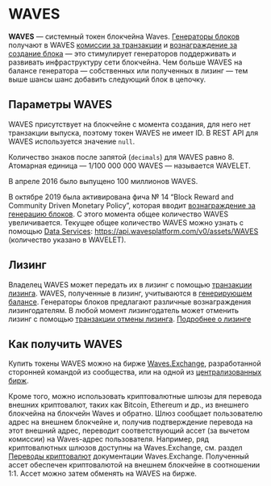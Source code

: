 # WAVES

**WAVES** — системный токен блокчейна Waves. [Генераторы блоков](/ru/blockchain/node/mining-node) получают в WAVES [комиссии за транзакции](/ru/blockchain/transaction/transaction-fee) и [вознаграждение за создание блока](/ru/blockchain/mining/mining-reward) — это стимулирует генераторов поддерживать и развивать инфраструктуру сети блокчейна. Чем больше WAVES на балансе генератора — собственных или полученных в лизинг — тем выше шансы шанс добавить следующий блок в цепочку.

## Параметры WAVES

WAVES присутствует на блокчейне с момента создания, для него нет транзакции выпуска, поэтому токен WAVES не имеет ID. В REST API для WAVES используется значение `null`.

Количество знаков после запятой (`decimals`) для WAVES равно 8. Атомарная единица — 1/100 000 000 WAVES — называется WAVELET.

В апреле 2016 было выпущено 100 миллионов WAVES.

В октябре 2019 была активирована фича № 14 “Block Reward and Community Driven Monetary Policy”, которая вводит [вознаграждение за генерацию блоков](/ru/blockchain/mining/mining-reward). С этого момента общее количество WAVES увеличивается. Текущее общее количество WAVES можно узнать с помощью [Data Services](/ru/building-apps/waves-api-and-sdk/waves-data-service-api): <https://api.wavesplatform.com/v0/assets/WAVES> (количество указано в WAVELET).

## Лизинг

Владелец WAVES может передать их в лизинг с помощью [транзакции лизинга](/ru/blockchain/transaction-type/lease-transaction). WAVES, полученные в лизинг, учитываются в [генерирующем балансе](/ru/blockchain/account/account-balance). Генераторы блоков предлагают различные вознаграждения лизингодателям. В любой момент лизингодатель может отменить лизинг c помощью [транзакции отмены лизинга](/ru/blockchain/transaction-type/lease-transaction). [Подробнее о лизинге](/ru/blockchain/leasing)

## Как получить WAVES

Купить токены WAVES можно на бирже [Waves.Exchange](https://waves.exchange/), разработанной сторонней командой из сообщества, или на одной из [централизованных бирж](https://coinmarketcap.com/currencies/waves/markets/).

Кроме того, можно использовать криптовалютные шлюзы для перевода внешних криптовалют, таких как Bitcoin, Ethereum и др., из внешнего блокчейна на блокчейн Waves и обратно. Шлюз сообщает пользователю адрес на внешнем блокчейне и, получив подтверждение перевода на этот внешний адрес, переводит соответствующий ассет (за вычетом комиссии) на Waves-адрес пользователя. Например, ряд криптовалютных шлюзов доступны на Waves.Exchange, см. раздел [Переводы криптовалют](https://docs.waves.exchange/ru/waves-exchange/waves-exchange-online-desktop/online-desktop-trs-gtw/online-desktop-trs-asset) документации Waves.Exchange. Полученный ассет обеспечен криптовалютой на внешнем блокчейне в соотношении 1:1. Ассет можно затем обменять на WAVES на бирже.
